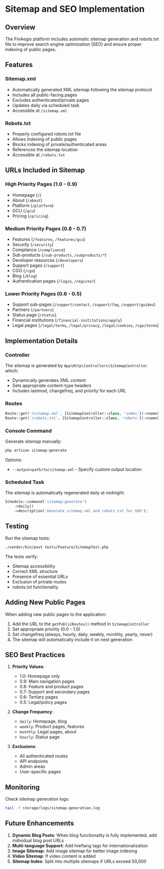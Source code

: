 # Sitemap and SEO Implementation

## Overview

The FinAegis platform includes automatic sitemap generation and robots.txt file to improve search engine optimization (SEO) and ensure proper indexing of public pages.

## Features

### Sitemap.xml
- Automatically generated XML sitemap following the sitemap protocol
- Includes all public-facing pages
- Excludes authenticated/private pages
- Updates daily via scheduled task
- Accessible at `/sitemap.xml`

### Robots.txt
- Properly configured robots.txt file
- Allows indexing of public pages
- Blocks indexing of private/authenticated areas
- References the sitemap location
- Accessible at `/robots.txt`

## URLs Included in Sitemap

### High Priority Pages (1.0 - 0.9)
- Homepage (`/`)
- About (`/about`)
- Platform (`/platform`)
- GCU (`/gcu`)
- Pricing (`/pricing`)

### Medium Priority Pages (0.8 - 0.7)
- Features (`/features`, `/features/gcu`)
- Security (`/security`)
- Compliance (`/compliance`)
- Sub-products (`/sub-products`, `/subproducts/*`)
- Developer resources (`/developers`)
- Support pages (`/support`)
- CGO (`/cgo`)
- Blog (`/blog`)
- Authentication pages (`/login`, `/register`)

### Lower Priority Pages (0.6 - 0.5)
- Support sub-pages (`/support/contact`, `/support/faq`, `/support/guides`)
- Partners (`/partners`)
- Status page (`/status`)
- Financial institutions (`/financial-institutions/apply`)
- Legal pages (`/legal/terms`, `/legal/privacy`, `/legal/cookies`, `/cgo/terms`)

## Implementation Details

### Controller
The sitemap is generated by `App\Http\Controllers\SitemapController` which:
- Dynamically generates XML content
- Sets appropriate content-type headers
- Includes lastmod, changefreq, and priority for each URL

### Routes
```php
Route::get('/sitemap.xml', [SitemapController::class, 'index'])->name('sitemap');
Route::get('/robots.txt', [SitemapController::class, 'robots'])->name('robots');
```

### Console Command
Generate sitemap manually:
```bash
php artisan sitemap:generate
```

Options:
- `--output=path/to/sitemap.xml` - Specify custom output location

### Scheduled Task
The sitemap is automatically regenerated daily at midnight:
```php
Schedule::command('sitemap:generate')
    ->daily()
    ->description('Generate sitemap.xml and robots.txt for SEO');
```

## Testing

Run the sitemap tests:
```bash
./vendor/bin/pest tests/Feature/SitemapTest.php
```

The tests verify:
- Sitemap accessibility
- Correct XML structure
- Presence of essential URLs
- Exclusion of private routes
- robots.txt functionality

## Adding New Public Pages

When adding new public pages to the application:

1. Add the URL to the `getPublicRoutes()` method in `SitemapController`
2. Set appropriate priority (0.0 - 1.0)
3. Set changefreq (always, hourly, daily, weekly, monthly, yearly, never)
4. The sitemap will automatically include it on next generation

## SEO Best Practices

1. **Priority Values**:
   - 1.0: Homepage only
   - 0.9: Main navigation pages
   - 0.8: Feature and product pages
   - 0.7: Support and secondary pages
   - 0.6: Tertiary pages
   - 0.5: Legal/policy pages

2. **Change Frequency**:
   - `daily`: Homepage, blog
   - `weekly`: Product pages, features
   - `monthly`: Legal pages, about
   - `hourly`: Status page

3. **Exclusions**:
   - All authenticated routes
   - API endpoints
   - Admin areas
   - User-specific pages

## Monitoring

Check sitemap generation logs:
```bash
tail -f storage/logs/sitemap-generation.log
```

## Future Enhancements

1. **Dynamic Blog Posts**: When blog functionality is fully implemented, add individual blog post URLs
2. **Multi-language Support**: Add hreflang tags for internationalization
3. **Image Sitemap**: Add image sitemap for better image indexing
4. **Video Sitemap**: If video content is added
5. **Sitemap Index**: Split into multiple sitemaps if URLs exceed 50,000